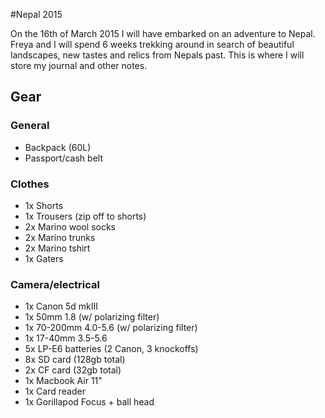 #Nepal 2015

On the 16th of March 2015 I will have embarked on an adventure to Nepal. Freya and I will spend 6 weeks trekking around in search of beautiful landscapes, new tastes and relics from Nepals past. This is where I will store my journal and other notes.

## Gear

### General

- Backpack (60L)
- Passport/cash belt

### Clothes

- 1x Shorts
- 1x Trousers (zip off to shorts)
- 2x Marino wool socks
- 2x Marino trunks
- 2x Marino tshirt
- 1x Gaters

### Camera/electrical

- 1x Canon 5d mkIII
- 1x 50mm 1.8 (w/ polarizing filter)
- 1x 70-200mm 4.0-5.6 (w/ polarizing filter)
- 1x 17-40mm 3.5-5.6
- 5x LP-E6 batteries (2 Canon, 3 knockoffs)
- 8x SD card (128gb total)
- 2x CF card (32gb total)
- 1x Macbook Air 11"
- 1x Card reader
- 1x Gorillapod Focus + ball head
